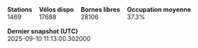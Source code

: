 <div style="display:flex;gap:16px;flex-wrap:wrap;margin:8px 0 16px 0">
  <div><b>Stations</b><br/>1469</div>
  <div><b>Vélos dispo</b><br/>17688</div>
  <div><b>Bornes libres</b><br/>28106</div>
  <div><b>Occupation moyenne</b><br/>37.3%</div>
  <div><b>Dernier snapshot (UTC)</b><br/>2025-09-10 11:13:00.302000</div>
</div>